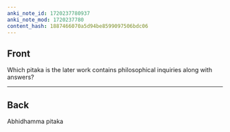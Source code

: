 ```yaml
---
anki_note_id: 1720237780937
anki_note_mod: 1720237780
content_hash: 1887466070a5d94be8599097506bdc06
---
```


## Front

Which pitaka is the later work contains philosophical inquiries along with answers?

<hr/>

## Back

Abhidhamma pitaka